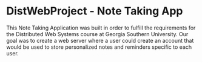 # DistWebProject - Note Taking App

This Note Taking Application was built in order to fulfill the requirements for the Distributed Web Systems course at 
Georgia Southern University. Our goal was to create a web server where a user could create an account that would be 
used to store personalized notes and reminders specific to each user. 
